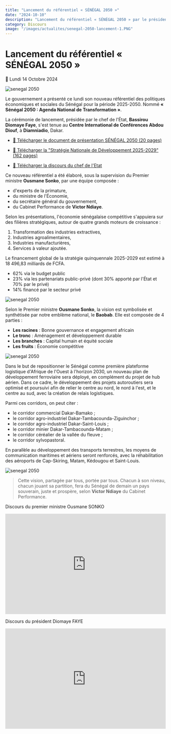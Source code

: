 ```yaml
---
title: "Lancement du référentiel « SÉNÉGAL 2050 »"
date: "2024-10-10"
description: "Lancement du référentiel « SÉNÉGAL 2050 » par le président Bassirou Diomaye Faye"
category: Discours
image: "/images/actualites/senegal-2050-lancement-1.PNG"
---
```


# Lancement du référentiel « SÉNÉGAL 2050 »

📅 Lundi 14 Octobre 2024

<img src="/images/actualites/senegal-2050-lancement-1.PNG" alt="senegal 2050" loading="lazy" fetchpriority="high">

Le gouvernement a présenté ce lundi son nouveau référentiel des politiques économiques et sociales du Sénégal pour la période 2025-2050. Nommé **« Sénégal 2050 : Agenda National de Transformation »**.

La cérémonie de lancement, présidée par le chef de l'État, **Bassirou Diomaye Faye**, s'est tenue au **Centre International de Conférences Abdou Diouf**, à **Diamniadio**, Dakar.

- <a href="/pdf/programmes/senegal-2050-brochure.pdf" target="_blank">📄 Télécharger le document de présentation SÉNÉGAL 2050 (20 pages)</a>

- <a href="/pdf/programmes/senegal-2050-ST2D-SND-2025-2029.pdf" target="_blank">📄 Télécharger la "Stratégie Nationale de Développement 2025-2029" (162 pages)</a>

- <a href="/pdf/discours/Discours_du_Chef_de_l'Etat_Lancement_référentiel_14102024.pdf" target="_blank">📄 Télécharger la discours du chef de l'Etat</a>

Ce nouveau référentiel a été élaboré, sous la supervision du Premier ministre **Ousmane Sonko**, par une équipe composée :

- d'experts de la primature,
- du ministre de l'Économie,
- du secrétaire général du gouvernement,
- du Cabinet Performance de **Victor Ndiaye**.

Selon les présentations, l'économie sénégalaise compétitive s'appuiera sur des filières stratégiques, autour de quatre grands moteurs de croissance :

1. Transformation des industries extractives,
2. Industries agroalimentaires,
3. Industries manufacturières,
4. Services à valeur ajoutée.

Le financement global de la stratégie quinquennale 2025-2029 est estimé à 18 496,83 milliards de FCFA.

- 62% via le budget public
- 23% via les partenariats public-privé (dont 30% apporté par l'État et 70% par le privé)
- 14% financé par le secteur privé

<img src="/images/actualites/vision-2050-financement.jpg" alt="senegal 2050" loading="lazy" fetchpriority="high">

Selon le Premier ministre **Ousmane Sonko**, la vision est symbolisée et synthétisée par notre emblème national, le **Baobab**. Elle est composée de 4 parties :

- **Les racines** : Bonne gouvernance et engagement africain
- **Le tronc** : Aménagement et développement durable
- **Les branches** : Capital humain et équité sociale
- **Les fruits** : Économie compétitive

<img src="/images/actualites/vision-2050-arbre.jpg" alt="senegal 2050" loading="lazy" fetchpriority="high">

Dans le but de repositionner le Sénégal comme première plateforme logistique d'Afrique de l'Ouest à l'horizon 2030, un nouveau plan de développement ferroviaire sera déployé, en complément du projet de hub aérien.
Dans ce cadre, le développement des projets autoroutiers sera optimisé et poursuivi afin de relier le centre au nord, le nord à l'est, et le centre au sud, avec la création de relais logistiques.

Parmi ces corridors, on peut citer :

- le corridor commercial Dakar-Bamako ;
- le corridor agro-industriel Dakar-Tambacounda-Ziguinchor ;
- le corridor agro-industriel Dakar-Saint-Louis ;
- le corridor minier Dakar-Tambacounda-Matam ;
- le corridor céréalier de la vallée du fleuve ;
- le corridor sylvopastoral.

En parallèle au développement des transports terrestres, les moyens de communication maritimes et aériens seront renforcés, avec la réhabilitation des aéroports de Cap-Skiring, Matam, Kédougou et Saint-Louis.

<img src="/images/actualites/vision-2050-transport.jpg" alt="senegal 2050" loading="lazy" fetchpriority="high">

> Cette vision, partagée par tous, portée par tous. Chacun à son niveau, chacun jouant sa partition, fera du Sénégal de demain un pays souverain, juste et prospère, selon **Victor Ndiaye** du Cabinet Performance.

Discours du premier ministre Ousmane SONKO

<iframe width="100%" height="315" src="https://www.youtube.com/embed/vijqo2rucTw?rel=0&modestbranding=1&origin=https://www.vie-publique.sn" frameborder="0" allow="autoplay; encrypted-media" allowfullscreen></iframe>

Discours du président Diomaye FAYE

<iframe width="100%" height="315" src="https://www.youtube.com/embed/kvvf3oPRCwM?rel=0&modestbranding=1&origin=https://www.vie-publique.sn" frameborder="0" allow="autoplay; encrypted-media" allowfullscreen></iframe>

